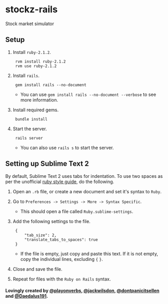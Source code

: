 # stockz-rails
Stock market simulator

## Setup
1. Install `ruby-2.1.2`.

		rvm install ruby-2.1.2
		rvm use ruby-2.1.2

2. Install `rails`.

		gem install rails --no-document

	- You can use `gem install rails --no-document --verbose` to see more information.

3. Install required gems.

		bundle install

4. Start the server.

		rails server

	- You can also use `rails s` to start the server.

## Setting up Sublime Text 2
By default, Sublime Text 2 uses tabs for indentation. To use two spaces as per the unofficial [ruby style guide][], do the following.

1. Open an `.rb` file, or create a new document and set it's syntax to `Ruby`.

2. Go to `Preferences -> Settings -> More -> Syntax Specific`.

	- This should open a file called `Ruby.sublime-settings`.

3. Add the following settings to the file.

		{
			"tab_size": 2,
			"translate_tabs_to_spaces": true
		}

	- If the file is empty, just copy and paste this text. If it is not empty, copy the individual lines, excluding `{` `}`.

4. Close and save the file.

5. Repeat for files with the `Ruby on Rails` syntax.

#### Lovingly created by [@playonverbs][], [@jackwilsdon][], [@dontpanicitsellen][] and [@Daedalus191][].

  [@playonverbs]: http://github.com/playonverbs
  [@jackwilsdon]: http://github.com/jackwilsdon
  [@dontpanicitsellen]: http://github.com/dontpanicitsellen
  [@Daedalus191]: http://github.com/Daedalus191
  [ruby style guide]: https://github.com/bbatsov/ruby-style-guide